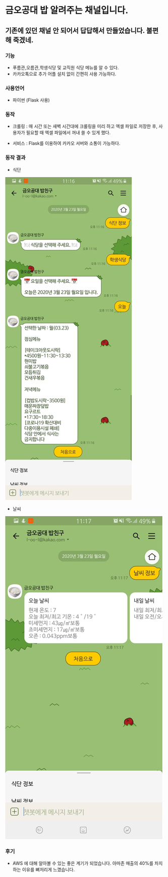# 금오공대 밥 알려주는 채널입니다.

## 기존에 있던 채널 안 되어서 답답해서 만들었습니다. 불편해 죽겠네.

### 기능

- 푸름관,오름관,학생식당 및 교직원 식당 메뉴를 알 수 있다.
- 카카오톡으로 추가 어플 설치 없이 간편히 사용 가능하다.

### 사용언어

- 파이썬 (Flask 사용)

### 동작

- 크롤링 : 매 시간 또는 새벽 시간대에 크롤링을 미리 하고 엑셀 파일로 저장한 후, 사용자가 필요할 때 엑셀 파일에서 꺼내 쓸 수 있게 했다.

- 서비스 : Flask를 이용하여 카카오 서버와 소통이 가능하다.

### 동작 결과

- 식단

<img src = "/img/screenshot_bob.jpg"></img>

- 날씨

<img src = "/img/screenshot_weather.jpg"></img>

### 후기

- AWS 에 대해 알아볼 수 있는 좋은 계기가 되었습니다. 아마존 매출의 40%를 차지하는 이유를 뼈저리게 느꼈습니다.
